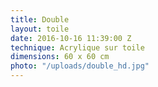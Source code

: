 ```yaml
---
title: Double
layout: toile
date: 2016-10-16 11:39:00 Z
technique: Acrylique sur toile
dimensions: 60 x 60 cm
photo: "/uploads/double_hd.jpg"
---
```


